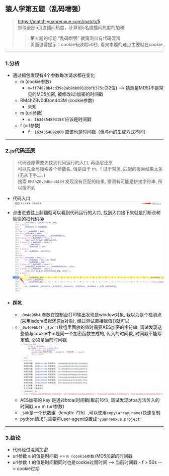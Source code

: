 ## 猿人学第五题（乱码增强）
> https://match.yuanrenxue.com/match/5  
> 抓取全部5页直播间热度，计算前5名直播间热度的加和  
>  > 第五题的标题 “乱码增强” 就猜测出有代码混淆  
> 页面温馨提示：cookie有效期50秒, 看来本题的难点主要就在cookie
---
### 1.分析
- 通过抓包发现有4个参数每次请求都在变化
  - m (cookie参数)
    - `m=ff74828b4cd39e2ab8bb0912bbfb375c`(32位) --> 猜测是MD5(不是常见的MD5加密, 被修改过)加密的时间戳
  - RM4hZBv0dDon443M (cookie参数)
    - 未知
  - m (url参数)
    - `m: 1634354893158` 应该是时间戳
  - f (url参数)
    - `f: 1634354892000` 应该也是时间戳（但与m的生成方式不同）
---
### 2.js代码还原
> 代码还原需要先找到代码运行的入口, 再逐层还原  
> 可以先全局搜索各个参数名, 但是由于 m、f 过于常见, 匹配的搜索结果太多(无从下手。。。)  
> 搜索 `RM4hZBv0dDon443M` 发现没有匹配的结果, 猜测有可能是拼接字符串, 所以搜不到
- 代码入口
![img.png](img.png)
- 点击进去往上翻翻就可以看到代码运行的入口, 找到入口接下来就是打断点和愉快的扣代码😭
![img_1.png](img_1.png)
- #### 踩坑
  - `_0x4e96b4` 参数在控制台打印输出发现是window对象, 我以为是个检测点(采用jsdom模拟还原js对象), 经过测试直接赋值{}就可以
  - `_0x4e96b4['_$pr']`数组里面放的值时需要AES加密的字符串, 调试发现这些值与cookie中m是同一个加密函数生成的, 传入的时间戳, 时间戳不能写定值, 必须是当前时间戳
  ![img_2.png](img_2.png)
  - AES加密的 key 是通过btoa(时间戳)取前16位, 调试发现btoa方法传入的时间戳 == m (url参数)
  - `_$UH`是一个长数组（length: 725）,可以使用`copy(array_name)`快速复制
  - python请求时需要将user-agent设置成`'yuanrenxue.project'`
---
### 3.结论
- 代码经过混淆加密
- url参数 `m` 的值是时间戳 == `m (cookie参数)`MD5加密的时间戳
- url参数 `f` 的值是时间戳同时也是cookie过期时间 --> 当前时间戳 - f > 50s --> cookie过期